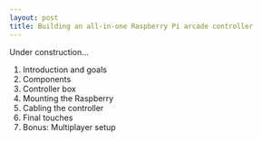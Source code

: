```yaml
---
layout: post
title: Building an all-in-one Raspberry Pi arcade controller
---
```


Under construction...

1. Introduction and goals
2. Components
3. Controller box
4. Mounting the Raspberry
5. Cabling the controller
6. Final touches
7. Bonus: Multiplayer setup
